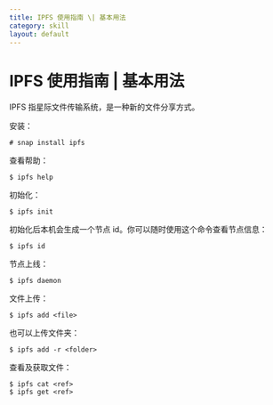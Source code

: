 ```yaml
---
title: IPFS 使用指南 \| 基本用法
category: skill
layout: default
---
```


# IPFS 使用指南 | 基本用法

IPFS 指星际文件传输系统，是一种新的文件分享方式。

安装：

```
# snap install ipfs
```

查看帮助：

```
$ ipfs help
```

初始化：

```
$ ipfs init
```

初始化后本机会生成一个节点 id。你可以随时使用这个命令查看节点信息：

```
$ ipfs id
```

节点上线：

```
$ ipfs daemon
```

文件上传：

```
$ ipfs add <file>
```

也可以上传文件夹：

```
$ ipfs add -r <folder>
```

查看及获取文件：

```
$ ipfs cat <ref>
$ ipfs get <ref>
```
